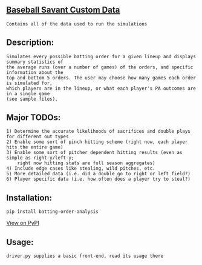 ## [Baseball Savant Custom Data](https://baseballsavant.mlb.com/leaderboard/custom?year=2021&type=batter&filter=&sort=0&sortDir=desc&min=50&selections=b_total_pa,b_single,b_double,b_triple,b_home_run,b_strikeout,b_walk,on_base_percent,on_base_plus_slg,b_catcher_interf,b_hit_by_pitch,b_out_fly,b_out_ground,b_out_line_drive,b_out_popup,r_caught_stealing_2b,r_caught_stealing_3b,r_caught_stealing_home,r_stolen_base_2b,r_stolen_base_3b,r_stolen_base_home,woba,pull_percent,straightaway_percent,opposite_percent,&chart=false&x=b_total_pa&y=b_total_pa&r=no&chartType=beeswarm)
    Contains all of the data used to run the simulations

## Description:
    Simulates every possible batting order for a given lineup and displays summary statistics of
    the average runs (over a number of games) of the orders, and specific information about the
    top and bottom 5 orders. The user may choose how many games each order is simulated for,
    which players are in the lineup, or what each player's PA outcomes are in a single game
    (see sample files).

## Major TODOs:
    1) Determine the accurate likelihoods of sacrifices and double plays for different out types
    2) Enable some sort of pinch hitting scheme (right now, each player hits the entire game)
    3) Enable some sort of pitcher dependent hitting results (even as simple as right-y/left-y;
        right now hitting stats are full season aggregates)
    4) Include edge cases like stealing, wild pitches, etc.
    5) More detailed data (i.e. did a double go to right or left field?)
    6) Player specific data (i.e. how often does a player try to steal?)

## Installation:
    pip install batting-order-analysis
[View on PyPI](https://pypi.org/project/batting-order-analysis/)

## Usage:
    driver.py supplies a basic front-end, read its usage there

